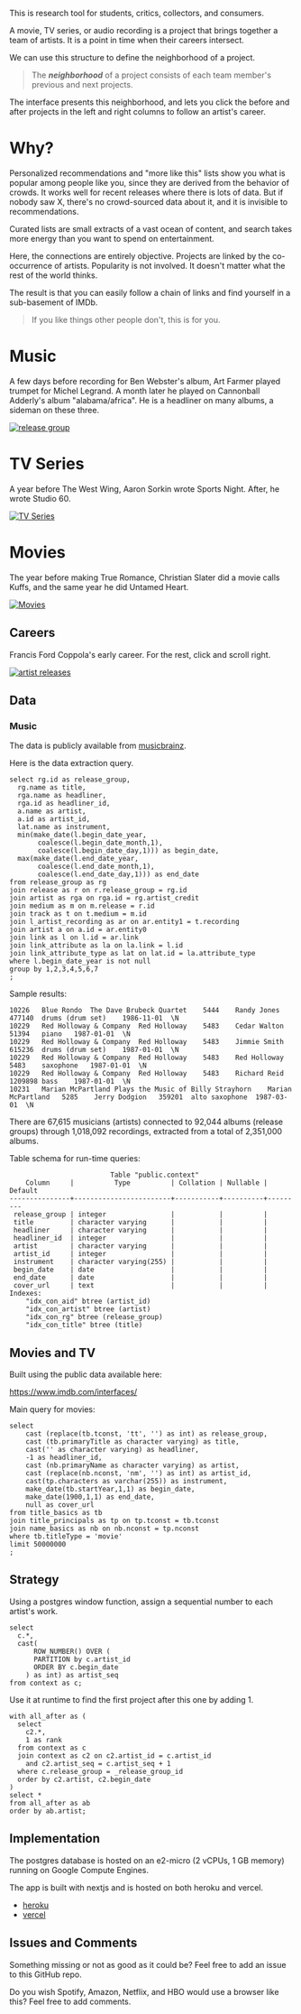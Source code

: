This is research tool for students, critics, collectors, and consumers.

A movie, TV series, or audio recording is a project that brings together a team of artists.  It is a point in time when their careers intersect.  

We can use this structure to define the neighborhood of a project.

> The **<i>neighborhood</i>** of a project consists of each team member's previous and next projects.

The interface presents this neighborhood, and lets you click the before and after projects in the left and right columns to follow an artist's career.

 
# Why?

Personalized recommendations and "more like this" lists show you what is popular among people like you, since they are derived from the behavior of crowds. It works well for recent releases where there is lots of data. But if nobody saw X, there's no crowd-sourced data about it, and it is invisible to recommendations.

Curated lists are small extracts of a vast ocean of content, and search takes more energy than you want to spend on entertainment.

Here, the connections are entirely objective.  Projects are linked by the co-occurrence of artists.  Popularity is not involved.  It doesn't matter what the rest of the world thinks. 

The result is that you can easily follow a chain of links and find yourself in a sub-basement of IMDb.

>If you like things other people don't, this is for you.


# Music

A few days before recording for Ben Webster's album, Art Farmer played trumpet for Michel Legrand.  A month later he played on Cannonball Adderly's album "alabama/africa".  He is a headliner on many albums, a sideman on these three.

[![release group](public/headliners-and-sidemen-release-group.png)](https://headliners-and-sidemen.vercel.app/release_group/de2c03d0-5eaa-3934-b616-2ef7f0959895)

# TV Series

A year before The West Wing, Aaron Sorkin wrote Sports Night.  After, he wrote Studio 60.

[![TV Series](public/cast-and-crew-tv.png)](https://cast-and-crew.vercel.app/release_group/tt0200276)

# Movies
The year before making True Romance, Christian Slater did a movie calls Kuffs, and the same year he did Untamed Heart.

[![Movies](public/cast-and-crew-movie.png)](https://movies-and-actors.vercel.app/release_group/tt0108399)

## Careers

Francis Ford Coppola's early career.  For the rest, click and scroll right.

[![artist releases](public/headliners-and-sidemen-artist-releases.png)](https://movies-and-actors.vercel.app/artist_releases/nm0000338)


## Data

### Music

The data is publicly available from [musicbrainz](https://musicbrainz.org/doc/MusicBrainz_Database).  

Here is the data extraction query.  

```
select rg.id as release_group,
  rg.name as title,
  rga.name as headliner, 
  rga.id as headliner_id,
  a.name as artist,
  a.id as artist_id,
  lat.name as instrument, 
  min(make_date(l.begin_date_year, 
       coalesce(l.begin_date_month,1), 
       coalesce(l.begin_date_day,1))) as begin_date, 
  max(make_date(l.end_date_year, 
       coalesce(l.end_date_month,1), 
       coalesce(l.end_date_day,1))) as end_date
from release_group as rg
join release as r on r.release_group = rg.id
join artist as rga on rga.id = rg.artist_credit
join medium as m on m.release = r.id
join track as t on t.medium = m.id
join l_artist_recording as ar on ar.entity1 = t.recording
join artist a on a.id = ar.entity0
join link as l on l.id = ar.link
join link_attribute as la on la.link = l.id
join link_attribute_type as lat on lat.id = la.attribute_type
where l.begin_date_year is not null
group by 1,2,3,4,5,6,7
;
```

Sample results:
```
10226	Blue Rondo	The Dave Brubeck Quartet	5444	Randy Jones	477140	drums (drum set)	1986-11-01	\N
10229	Red Holloway & Company	Red Holloway	5483	Cedar Walton	51394	piano	1987-01-01	\N
10229	Red Holloway & Company	Red Holloway	5483	Jimmie Smith	615236	drums (drum set)	1987-01-01	\N
10229	Red Holloway & Company	Red Holloway	5483	Red Holloway	5483	saxophone	1987-01-01	\N
10229	Red Holloway & Company	Red Holloway	5483	Richard Reid	1209898	bass	1987-01-01	\N
10231	Marian McPartland Plays the Music of Billy Strayhorn	Marian McPartland	5285	Jerry Dodgion	359201	alto saxophone	1987-03-01	\N
```

There are 67,615 musicians (artists) connected to 92,044 albums (release groups) through 1,018,092 recordings, extracted from a total of 2,351,000 albums.

Table schema for run-time queries:
```
                         Table "public.context"
    Column     |          Type          | Collation | Nullable | Default 
---------------+------------------------+-----------+----------+---------
 release_group | integer                |           |          | 
 title         | character varying      |           |          | 
 headliner     | character varying      |           |          | 
 headliner_id  | integer                |           |          | 
 artist        | character varying      |           |          | 
 artist_id     | integer                |           |          | 
 instrument    | character varying(255) |           |          | 
 begin_date    | date                   |           |          | 
 end_date      | date                   |           |          | 
 cover_url     | text                   |           |          | 
Indexes:
    "idx_con_aid" btree (artist_id)
    "idx_con_artist" btree (artist)
    "idx_con_rg" btree (release_group)
    "idx_con_title" btree (title)
```

## Movies and TV

Built using the public data available here:

https://www.imdb.com/interfaces/

Main query for movies:

```
select 
    cast (replace(tb.tconst, 'tt', '') as int) as release_group,
    cast (tb.primaryTitle as character varying) as title, 
    cast('' as character varying) as headliner,
    -1 as headliner_id,
    cast (nb.primaryName as character varying) as artist,
    cast (replace(nb.nconst, 'nm', '') as int) as artist_id,
    cast(tp.characters as varchar(255)) as instrument,
    make_date(tb.startYear,1,1) as begin_date,
    make_date(1900,1,1) as end_date,
    null as cover_url
from title_basics as tb
join title_principals as tp on tp.tconst = tb.tconst
join name_basics as nb on nb.nconst = tp.nconst
where tb.titleType = 'movie'
limit 50000000
;
```

## Strategy

Using a postgres window function, assign a sequential number to each artist's work.  

```
select 
  c.*,
  cast(
      ROW_NUMBER() OVER (
      PARTITION by c.artist_id
      ORDER BY c.begin_date
    ) as int) as artist_seq
from context as c;
```

Use it at runtime to find the first project after this one by adding 1.

```
with all_after as (
  select 
    c2.*, 
    1 as rank
  from context as c 
  join context as c2 on c2.artist_id = c.artist_id 
    and c2.artist_seq = c.artist_seq + 1
  where c.release_group = _release_group_id 
  order by c2.artist, c2.begin_date
)
select *
from all_after as ab
order by ab.artist;
```

## Implementation

The postgres database is hosted on an e2-micro (2 vCPUs, 1 GB memory) running on Google Compute Engines.

The app is built with nextjs and is hosted on both heroku and vercel.
- [heroku](https://headliners-and-sidemen.herokuapp.com/)
- [vercel](https://headliners-and-sidemen.vercel.app/)

## Issues and Comments

Something missing or not as good as it could be?  Feel free to add an issue to this GitHub repo.  

 Do you wish Spotify, Amazon, Netflix, and HBO would use a browser like this?  Feel free to add comments. 
